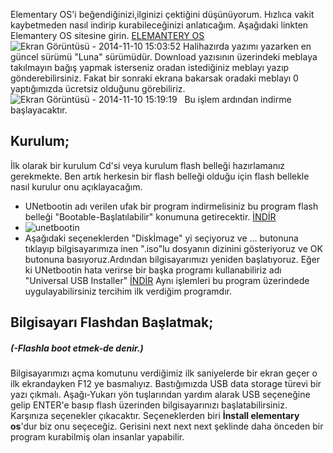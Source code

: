 
Elementary OS'i beğendiğinizi,ilginizi çektiğini düşünüyorum. Hızlıca vakit kaybetmeden nasıl indirip kurabileceğinizi anlatıcağım. Aşağıdaki linkten Elemantery OS sitesine girin. [ELEMANTERY OS](http://elementaryos.org/) ![Ekran Görüntüsü - 2014-11-10 15:03:52](http://cagataycali.me/wp-content/uploads/2014/11/Ekran-Goeruentuesue-2014-11-10-1503521-300x168.png) Halihazırda yazımı yazarken en güncel sürümü "Luna" sürümüdür. Download yazısının üzerindeki meblaya takılmayın bağış yapmak isterseniz oradan istediğiniz meblayı yazıp gönderebilirsiniz. Fakat bir sonraki ekrana bakarsak oradaki meblayı 0 yaptığımızda ücretsiz olduğunu görebiliriz. ![Ekran Görüntüsü - 2014-11-10 15:19:19](http://cagataycali.me/wp-content/uploads/2014/11/Ekran-Goeruentuesue-2014-11-10-151919-300x168.png)   Bu işlem ardından indirme başlayacaktır. 

## Kurulum;

İlk olarak bir kurulum Cd'si veya kurulum flash belleği hazırlamanız gerekmekte. Ben artık herkesin bir flash belleği olduğu için flash bellekle nasıl kurulur onu açıklayacağım. 

  * UNetbootin adı verilen ufak bir program indirmelisiniz bu program flash belleği "Bootable-Başlatılabilir" konumuna getirecektir. [İNDİR](http://unetbootin.sourceforge.net/)
  * ![unetbootin](http://cagataycali.me/wp-content/uploads/2014/11/unetbootin-300x221.png)
  * Aşağıdaki seçeneklerden "Diskİmage" yi seçiyoruz ve ... butonuna tıklayıp bilgisayarımıza inen ".iso"lu dosyanın dizinini gösteriyoruz ve OK butonuna basıyoruz.Ardından bilgisayarımızı yeniden başlatıyoruz.
Eğer ki UNetbootin hata verirse bir başka programı kullanabiliriz adı "Universal USB Installer" [İNDİR](http://www.pendrivelinux.com/universal-usb-installer-easy-as-1-2-3/) Aynı işlemleri bu program üzerindede uygulayabilirsiniz tercihim ilk verdiğim programdır.  

## Bilgisayarı Flashdan Başlatmak;

##### (-Flashla boot etmek-de denir.)

Bilgisayarımızı açma komutunu verdiğimiz ilk saniyelerde bir ekran geçer o ilk ekrandayken F12 ye basmalıyız. Bastığımızda USB data storage türevi bir yazı çıkmalı. Aşağı-Yukarı yön tuşlarından yardım alarak USB seçeneğine gelip ENTER'e basıp flash üzerinden bilgisayarınızı başlatabilirsiniz. Karşınıza seçenekler çıkacaktır. Seçeneklerden biri **İnstall elementary os**'dur biz onu seçeceğiz. Gerisini next next next şeklinde daha önceden bir program kurabilmiş olan insanlar yapabilir.